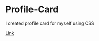 # Profile-Card
I created profile card for myself using CSS

<a href="https://ismailoksuz.github.io/Profile-Card/">Link</a>
